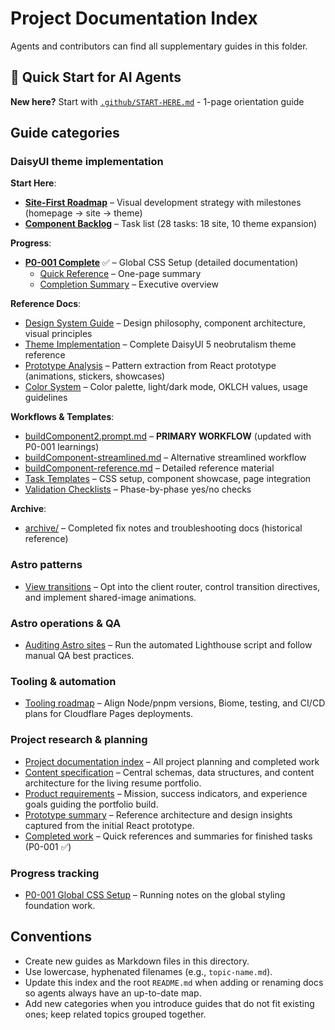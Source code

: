 # Project Documentation Index

Agents and contributors can find all supplementary guides in this folder.

## 🚀 Quick Start for AI Agents

**New here?** Start with [`.github/START-HERE.md`](../.github/START-HERE.md) - 1-page orientation guide

## Guide categories

### DaisyUI theme implementation

**Start Here**:
- **[Site-First Roadmap](./site-first-roadmap.md)** – Visual development strategy with milestones (homepage → site → theme)
- **[Component Backlog](./component-backlog.md)** – Task list (28 tasks: 18 site, 10 theme expansion)

**Progress**:
- **[P0-001 Complete](./progress/p0-001.md)** ✅ – Global CSS Setup (detailed documentation)
  - [Quick Reference](./project/completed-work/p0-001-quick-reference.md) – One-page summary
  - [Completion Summary](./project/completed-work/P0-001-COMPLETE.md) – Executive overview

**Reference Docs**:
- [Design System Guide](./design-system/guide.md) – Design philosophy, component architecture, visual principles
- [Theme Implementation](./design-system/implementation.md) – Complete DaisyUI 5 neobrutalism theme reference
- [Prototype Analysis](./design-system/prototype-analysis.md) – Pattern extraction from React prototype (animations, stickers, showcases)
- [Color System](./design-system/colors.md) – Color palette, light/dark mode, OKLCH values, usage guidelines

**Workflows & Templates**:
- [buildComponent2.prompt.md](../.github/prompts/buildComponent2.prompt.md) – **PRIMARY WORKFLOW** (updated with P0-001 learnings)
- [buildComponent-streamlined.md](../.github/prompts/buildComponent-streamlined.md) – Alternative streamlined workflow
- [buildComponent-reference.md](../.github/prompts/buildComponent-reference.md) – Detailed reference material
- [Task Templates](../.github/templates/) – CSS setup, component showcase, page integration
- [Validation Checklists](../.github/VALIDATION.md) – Phase-by-phase yes/no checks

**Archive**:
- [archive/](./archive/) – Completed fix notes and troubleshooting docs (historical reference)

### Astro patterns

- [View transitions](./astro/view-transitions.md) – Opt into the client router, control transition directives, and implement shared-image animations.

### Astro operations & QA

- [Auditing Astro sites](./astro/auditing.md) – Run the automated Lighthouse script and follow manual QA best practices.

### Tooling & automation

- [Tooling roadmap](./project/tooling-roadmap.md) – Align Node/pnpm versions, Biome, testing, and CI/CD plans for Cloudflare Pages deployments.

### Project research & planning

- [Project documentation index](./project/README.md) – All project planning and completed work
- [Content specification](./project/content-specification.md) – Central schemas, data structures, and content architecture for the living resume portfolio.
- [Product requirements](./project/prd.md) – Mission, success indicators, and experience goals guiding the portfolio build.
- [Prototype summary](./project/prototype-details.md) – Reference architecture and design insights captured from the initial React prototype.
- [Completed work](./project/completed-work/) – Quick references and summaries for finished tasks (P0-001 ✅)

### Progress tracking

- [P0-001 Global CSS Setup](./progress/p0-001.md) – Running notes on the global styling foundation work.

## Conventions

- Create new guides as Markdown files in this directory.
- Use lowercase, hyphenated filenames (e.g., `topic-name.md`).
- Update this index and the root `README.md` when adding or renaming docs so agents always have an up-to-date map.
- Add new categories when you introduce guides that do not fit existing ones; keep related topics grouped together.
